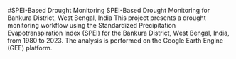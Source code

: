 #SPEI-Based Drought Monitoring
 SPEI-Based Drought Monitoring for Bankura District, West Bengal, India This project presents a drought monitoring workflow using the Standardized Precipitation Evapotranspiration Index (SPEI) for the Bankura District, West Bengal, India, from 1980 to 2023. The analysis is performed on the Google Earth Engine (GEE) platform.
